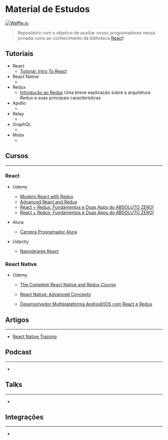 # Material de Estudos 
[![Waffle.io](https://img.shields.io/waffle/label/evancohen/smart-mirror/in%20progress.svg?style=flat-square)]()
> Repositório com o objetivo de auxiliar novos programadores nessa jornada rumo ao conhecimento da biblioteca [React](https://facebook.github.io/react/)!

## Tutoriais
- React
    - [Tutorial: Intro To React ](https://facebook.github.io/react/tutorial/tutorial.html)
- React Native
    - []()
- Redux
    - [Introdução ao Redux](https://tableless.com.br/bem-vindo-ao-redux/)  Uma breve explicação sobre a arquitetura Redux e suas principais características 
- Apollo
    - []()
- Relay
    - []()
- GraphQL
    - []()
- Mobx
    - []()

## Cursos
---
### React

- Udemy
    - [Modern React with Redux](https://www.udemy.com/react-redux/)
    - [Advanced React and Redux](https://www.udemy.com/react-redux-tutorial/)
    - [React + Redux: Fundamentos e Duas Apps do ABSOLUTO ZERO!](https://www.udemy.com/react-redux-pt/)
    - [React + Redux: Fundamentos e Duas Apps do ABSOLUTO ZERO!](https://www.udemy.com/curso-reactjs-ninja/)

- Alura
    - [Carreira Programador Alura](https://www.alura.com.br/carreira-programador-react)

- Udacity
    - [Nanodegree React](https://br.udacity.com/course/react-nanodegree--nd019/)

### React Native

- Udemy
    - [The Complete React Native and Redux Course ](https://www.udemy.com/the-complete-react-native-and-redux-course/)
    - [ React Native: Advanced Concepts ](https://www.udemy.com/react-native-advanced/)

    - [Desenvolvedor Multiplataforma Android/IOS com React e Redux](https://www.udemy.com/desenvolvedor-multiplataforma-androidios-com-react-e-redux/)

## Artigos
---
* [React Native Training](https://medium.com/react-native-training)
## Podcast
---
- []()

## Talks
---
- []()
## Integrações
---
- []()